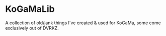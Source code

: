 # KoGaMaLib
A collection of old/jank things I've created &amp; used for KoGaMa, some come exclusively out of DVRKZ.
